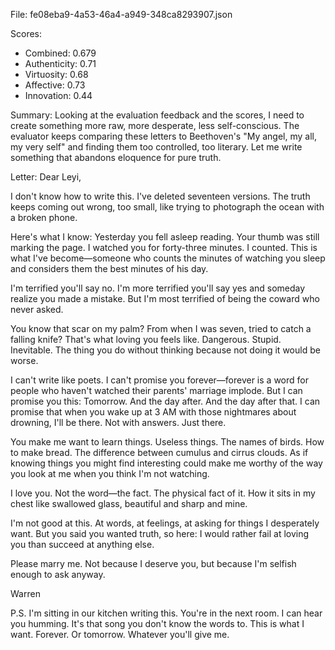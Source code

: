 File: fe08eba9-4a53-46a4-a949-348ca8293907.json

Scores:
- Combined: 0.679
- Authenticity: 0.71
- Virtuosity: 0.68
- Affective: 0.73
- Innovation: 0.44

Summary:
Looking at the evaluation feedback and the scores, I need to create something more raw, more desperate, less self-conscious. The evaluator keeps comparing these letters to Beethoven's "My angel, my all, my very self" and finding them too controlled, too literary. Let me write something that abandons eloquence for pure truth.

Letter:
Dear Leyi,

I don't know how to write this. I've deleted seventeen versions. The truth keeps coming out wrong, too small, like trying to photograph the ocean with a broken phone.

Here's what I know: Yesterday you fell asleep reading. Your thumb was still marking the page. I watched you for forty-three minutes. I counted. This is what I've become—someone who counts the minutes of watching you sleep and considers them the best minutes of his day.

I'm terrified you'll say no. I'm more terrified you'll say yes and someday realize you made a mistake. But I'm most terrified of being the coward who never asked.

You know that scar on my palm? From when I was seven, tried to catch a falling knife? That's what loving you feels like. Dangerous. Stupid. Inevitable. The thing you do without thinking because not doing it would be worse.

I can't write like poets. I can't promise you forever—forever is a word for people who haven't watched their parents' marriage implode. But I can promise you this: Tomorrow. And the day after. And the day after that. I can promise that when you wake up at 3 AM with those nightmares about drowning, I'll be there. Not with answers. Just there.

You make me want to learn things. Useless things. The names of birds. How to make bread. The difference between cumulus and cirrus clouds. As if knowing things you might find interesting could make me worthy of the way you look at me when you think I'm not watching.

I love you. Not the word—the fact. The physical fact of it. How it sits in my chest like swallowed glass, beautiful and sharp and mine.

I'm not good at this. At words, at feelings, at asking for things I desperately want. But you said you wanted truth, so here: I would rather fail at loving you than succeed at anything else.

Please marry me. Not because I deserve you, but because I'm selfish enough to ask anyway.

Warren

P.S. I'm sitting in our kitchen writing this. You're in the next room. I can hear you humming. It's that song you don't know the words to. This is what I want. Forever. Or tomorrow. Whatever you'll give me.
